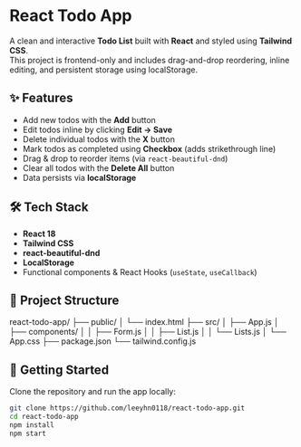 # React Todo App

A clean and interactive **Todo List** built with **React** and styled using **Tailwind CSS**.  
This project is frontend-only and includes drag-and-drop reordering, inline editing, and persistent storage using localStorage.

## ✨ Features

- Add new todos with the **Add** button
- Edit todos inline by clicking **Edit → Save**
- Delete individual todos with the **X** button
- Mark todos as completed using **Checkbox** (adds strikethrough line)
- Drag & drop to reorder items (via `react-beautiful-dnd`)
- Clear all todos with the **Delete All** button
- Data persists via **localStorage**

## 🛠 Tech Stack

- **React 18**
- **Tailwind CSS**
- **react-beautiful-dnd**
- **LocalStorage**
- Functional components & React Hooks (`useState`, `useCallback`)

## 📁 Project Structure

react-todo-app/
├── public/
│ └── index.html
├── src/
│ ├── App.js
│ ├── components/
│ │ ├── Form.js
│ │ ├── List.js
│ │ └── Lists.js
│ └── App.css
├── package.json
└── tailwind.config.js

## 🚀 Getting Started

Clone the repository and run the app locally:

```bash
git clone https://github.com/leeyhn0118/react-todo-app.git
cd react-todo-app
npm install
npm start
```
